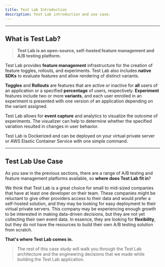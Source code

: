 ```yaml
---
title: Test Lab Introduction
description: Test Lab introduction and use case.
---
```


---

## What is Test Lab?

> **Test Lab is an open-source, self-hosted feature management and A/B testing platform.**

Test Lab provides **feature management** infrastructure for the creation of feature toggles, rollouts, and experiments. Test Lab also includes **native SDKs** to evaluate features and allow rendering of distinct variants.

**Toggles** and **Rollouts** are features that are active or inactive for **all** users of an application or a specified **percentage** of users, respectively. **Experiment** features include two or more **variants**, and each user enrolled in an experiment is presented with one version of an application depending on the variant assigned.

Test Lab allows for **event capture** and analytics to visualize the outcome of experiments. The visualizer can help to determine whether the specified variation resulted in changes in user behavior.

Test Lab is Dockerized and can be deployed on your virtual private server or AWS Elastic Container Service with one simple command.

---

## Test Lab Use Case

As you saw in the previous sections, there are a range of A/B testing and feature management platforms available, so **where does Test Lab fit in**?

We think that Test Lab is a great choice for small to mid-sized companies that have at least one developer on their team. These companies might be reluctant to give other providers access to their data and would prefer a self-hosted solution, and they may be looking for easy deployment to their virtual private servers. This company may be experiencing enough growth to be interested in making data-driven decisions, but they are not yet collecting their own event data. In essence, they are looking for **flexibility**, but they do not have the resources to build their own A/B testing solution from scratch.

**That's where Test Lab comes in.**

> The rest of this case study will walk you through the Test Lab architecture and the engineering decisions that we made while building the Test Lab application.
